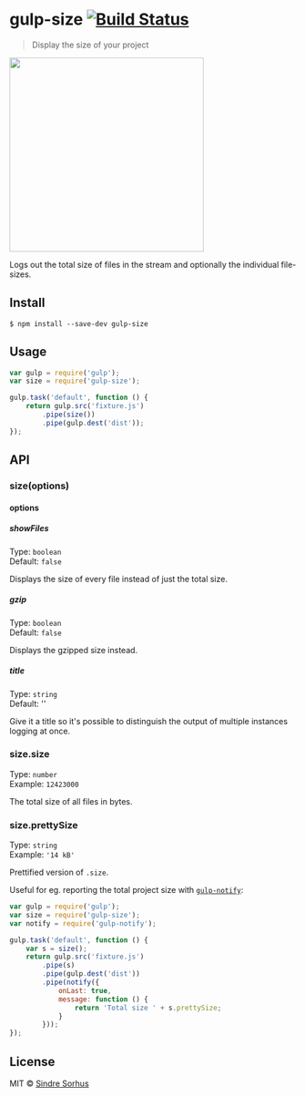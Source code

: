 # gulp-size [![Build Status](https://travis-ci.org/sindresorhus/gulp-size.svg?branch=master)](https://travis-ci.org/sindresorhus/gulp-size)

> Display the size of your project

<img src="screenshot.png" width="341">

Logs out the total size of files in the stream and optionally the individual file-sizes.


## Install

```
$ npm install --save-dev gulp-size
```


## Usage

```js
var gulp = require('gulp');
var size = require('gulp-size');

gulp.task('default', function () {
	return gulp.src('fixture.js')
		.pipe(size())
		.pipe(gulp.dest('dist'));
});
```


## API

### size(options)

#### options

##### showFiles

Type: `boolean`  
Default: `false`

Displays the size of every file instead of just the total size.

##### gzip

Type: `boolean`  
Default: `false`

Displays the gzipped size instead.

##### title

Type: `string`  
Default: ''

Give it a title so it's possible to distinguish the output of multiple instances logging at once.

### size.size

Type: `number`  
Example: `12423000`

The total size of all files in bytes.

### size.prettySize

Type: `string`  
Example: `'14 kB'`

Prettified version of `.size`.

Useful for eg. reporting the total project size with [`gulp-notify`](https://github.com/mikaelbr/gulp-notify):

```js
var gulp = require('gulp');
var size = require('gulp-size');
var notify = require('gulp-notify');

gulp.task('default', function () {
	var s = size();
	return gulp.src('fixture.js')
		.pipe(s)
		.pipe(gulp.dest('dist'))
		.pipe(notify({
			onLast: true,
			message: function () {
				return 'Total size ' + s.prettySize;
			}
		}));
});
```


## License

MIT © [Sindre Sorhus](http://sindresorhus.com)
